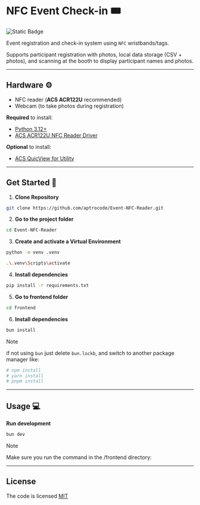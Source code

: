 # NFC Event Check-in 🎟️

![Static Badge](https://img.shields.io/badge/license-MIT-brightgreen?label=LICENSE)

Event registration and check-in system using `NFC` wristbands/tags.

Supports participant registration with photos, local data storage (CSV + photos), and scanning at the booth to display participant names and photos.

---

## Hardware ⚙️

- NFC reader (**ACS ACR122U** recommended)
- Webcam (to take photos during registration)

**Required** to install:

- [Python 3.12+](https://www.python.org/downloads/)
- [ACS ACR122U NFC Reader Driver](https://www.acs.com.hk/en/products/3/acr122u-usb-nfc-reader/)

**Optional** to install:

- [ACS QuicView for Utility](https://www.acs.com.hk/en/utility-tools/)

---

## Get Started 🚀

1. **Clone Repository**

```bash
git clone https://github.com/aptrocode/Event-NFC-Reader.git
```

2. **Go to the project folder**

```bash
cd Event-NFC-Reader
```

3. **Create and activate a Virtual Environment**

```bash
python -m venv .venv
```

```bash
.\.venv\Scripts\activate
```

4. **Install dependencies**

```bash
pip install -r requirements.txt
```

5. **Go to frontend folder**

```bash
cd frontend
```

6. **Install dependencies**

```bash
bun install
```

> [!NOTE]
> if not using `bun` just delete `bun.lockb`, and switch to another package manager like:

```bash
# npm install
# yarn install
# pnpm install
```

---

## Usage 💻

**Run development**

```bash
bun dev
```

> [!NOTE]
> Make sure you run the command in the /frontend directory:

---

## License

The code is licensed [MIT](LICENSE)

